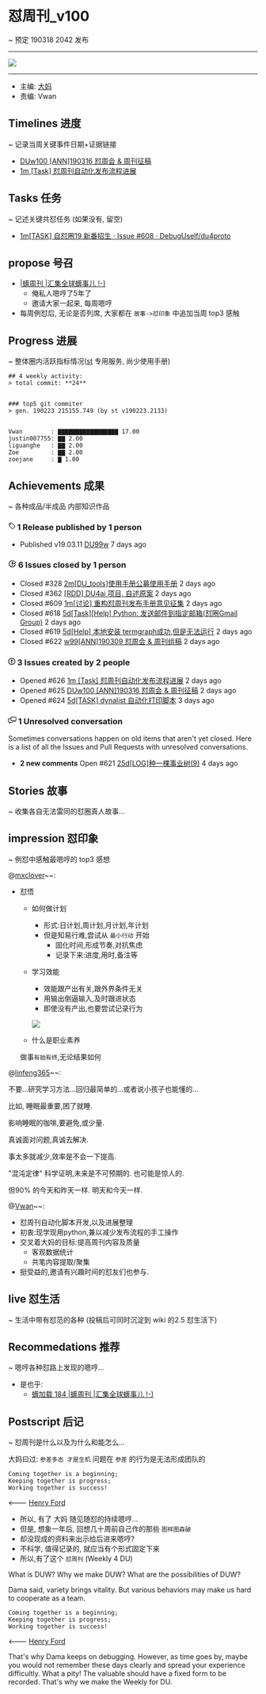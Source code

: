 # 怼周刊_v100
~ 预定 190318 2042 发布

-----------------------------------------


![](https://ipic.zoomquiet.top/2019-05-21-100w_poem.jpeg)


-----------------------------------------

- 主编: [大妈](http://du.zoomquiet.io/2014-02/ac0-zq/)
- 责编: Vwan


## Timelines 进度 
~ 记录当周关键事件日期+证据链接

- [DUw100 [ANN]190316 怼周会 & 周刊征稿](https://github.com/DebugUself/du4proto/issues/625)
- [1m [Task] 怼周刊自动化发布流程进展](https://github.com/DebugUself/du4proto/issues/626)

## Tasks 任务 
~ 记述关键共怼任务 (如果没有, 留空)

- [1m[TASK] 自怼圈19 新番招生 · Issue #608 · DebugUself/du4proto](https://github.com/DebugUself/du4proto/issues/608)

## propose 号召

- [|蠎周刊 |汇集全球蠎事儿 !-)](http://weekly.pychina.org/archives.html)
    + 俺私人嗯哼了5年了
    + 邀请大家一起来, 每周嗯哼
- 每周例怼后, 无论是否列席, 大家都在 `故事->怼印象` 中追加当周 top3 感触


## Progress 进展 
~ 整体圈内活跃指标情况([st](https://github.com/DebugUself/du4proto/tree/DU_tools/st) 专用服务, 尚少使用手册)

    ## 4 weekly activity:
    > total commit: **24**
    
    
    ### top5 git commiter
    > gen. 190223 215155.749 (by st v190223.2133)
    
    
    Vwan        : ▇▇▇▇▇▇▇▇▇▇▇▇▇▇▇▇▇ 17.00
    justin007755: ▇▇ 2.00 
    liguanghe   : ▇▇ 2.00 
    Zoe         : ▇▇ 2.00 
    zoejane     : ▇ 1.00 





## Achievements 成果 
~ 各种成品/半成品 内部知识作品

<div class="pulse-sections">
      <div id="releases" class="pulse-section">
    <h3 class="conversation-list-heading" id="published-releases">
      <span class="inner">
        <svg class="octicon octicon-tag" viewBox="0 0 14 16" version="1.1" width="14" height="16" aria-hidden="true"><path fill-rule="evenodd" d="M7.73 1.73C7.26 1.26 6.62 1 5.96 1H3.5C2.13 1 1 2.13 1 3.5v2.47c0 .66.27 1.3.73 1.77l6.06 6.06c.39.39 1.02.39 1.41 0l4.59-4.59a.996.996 0 0 0 0-1.41L7.73 1.73zM2.38 7.09c-.31-.3-.47-.7-.47-1.13V3.5c0-.88.72-1.59 1.59-1.59h2.47c.42 0 .83.16 1.13.47l6.14 6.13-4.73 4.73-6.13-6.15zM3.01 3h2v2H3V3h.01z"></path></svg>
        <span class="text-emphasized">1</span> Release
        published by <span class="text-emphasized">1</span> person
      </span>
    </h3>
    <ul class="simple-conversation-list varied-states">
      <li>
        <span class="State State--green">Published</span>
        <span class="num">v19.03.11</span>
        <a href="/DebugUself/du4proto/releases/tag/v19.03.11" class="title">DU99w</a>
        <relative-time datetime="2019-03-11T15:17:44Z" title="2019年3月11日 GMT+8 下午11:17">7 days ago</relative-time>
      </li>
    </ul>
</div>
 <div id="issues" class="pulse-section">
    <h3 class="conversation-list-heading" id="closed-issues">
      <span class="inner">
        <svg class="octicon octicon-issue-closed" viewBox="0 0 16 16" version="1.1" width="16" height="16" aria-hidden="true"><path fill-rule="evenodd" d="M7 10h2v2H7v-2zm2-6H7v5h2V4zm1.5 1.5l-1 1L12 9l4-4.5-1-1L12 7l-1.5-1.5zM8 13.7A5.71 5.71 0 0 1 2.3 8c0-3.14 2.56-5.7 5.7-5.7 1.83 0 3.45.88 4.5 2.2l.92-.92A6.947 6.947 0 0 0 8 1C4.14 1 1 4.14 1 8s3.14 7 7 7 7-3.14 7-7l-1.52 1.52c-.66 2.41-2.86 4.19-5.48 4.19v-.01z"></path></svg>
        <span class="text-emphasized">6</span> Issues
        closed by <span class="text-emphasized">1</span> person
      </span>
    </h3>
    <ul class="simple-conversation-list varied-states">
      <li>
        <span class="State State--red">Closed</span>
        <span class="num">#328</span>
        <a href="/DebugUself/du4proto/issues/328" class="title">2m[DU_tools]使用手册公募使用手册</a>
        <relative-time datetime="2019-03-16T11:58:44Z" title="2019年3月16日 GMT+8 下午7:58">2 days ago</relative-time>
      </li>
      <li>
        <span class="State State--red">Closed</span>
        <span class="num">#362</span>
        <a href="/DebugUself/du4proto/issues/362" class="title">[RDD] DU4ai 项目, 自述原案</a>
        <relative-time datetime="2019-03-16T11:58:35Z" title="2019年3月16日 GMT+8 下午7:58">2 days ago</relative-time>
      </li>
      <li>
        <span class="State State--red">Closed</span>
        <span class="num">#609</span>
        <a href="/DebugUself/du4proto/issues/609" class="title">1m[讨论] 重构怼周刊发布手册意见征集</a>
        <relative-time datetime="2019-03-16T11:58:26Z" title="2019年3月16日 GMT+8 下午7:58">2 days ago</relative-time>
      </li>
      <li>
        <span class="State State--red">Closed</span>
        <span class="num">#618</span>
        <a href="/DebugUself/du4proto/issues/618" class="title">5d[Task][Help] Python: 发送邮件到指定邮箱(怼圈Gmail Group)</a>
        <relative-time datetime="2019-03-16T11:58:02Z" title="2019年3月16日 GMT+8 下午7:58">2 days ago</relative-time>
      </li>
      <li>
        <span class="State State--red">Closed</span>
        <span class="num">#619</span>
        <a href="/DebugUself/du4proto/issues/619" class="title">5d[Help] 本地安装 termgraph成功,但是无法运行</a>
        <relative-time datetime="2019-03-16T11:57:55Z" title="2019年3月16日 GMT+8 下午7:57">2 days ago</relative-time>
      </li>
      <li>
        <span class="State State--red">Closed</span>
        <span class="num">#622</span>
        <a href="/DebugUself/du4proto/issues/622" class="title">w99[ANN]190309 怼周会 &amp; 周刊组稿</a>
        <relative-time datetime="2019-03-16T11:57:35Z" title="2019年3月16日 GMT+8 下午7:57">2 days ago</relative-time>
      </li>
    </ul>
    <h3 class="conversation-list-heading" id="new-issues">
      <span class="inner">
        <svg class="octicon octicon-issue-opened" viewBox="0 0 14 16" version="1.1" width="14" height="16" aria-hidden="true"><path fill-rule="evenodd" d="M7 2.3c3.14 0 5.7 2.56 5.7 5.7s-2.56 5.7-5.7 5.7A5.71 5.71 0 0 1 1.3 8c0-3.14 2.56-5.7 5.7-5.7zM7 1C3.14 1 0 4.14 0 8s3.14 7 7 7 7-3.14 7-7-3.14-7-7-7zm1 3H6v5h2V4zm0 6H6v2h2v-2z"></path></svg>
        <span class="text-emphasized">3</span> Issues
        created by <span class="text-emphasized">2</span> people
      </span>
    </h3>
    <ul class="simple-conversation-list varied-states">
      <li>
        <span class="State State--green">Opened</span>
        <span class="num">#626</span>
        <a href="/DebugUself/du4proto/issues/626" class="title">1m [Task] 怼周刊自动化发布流程进展</a>
        <relative-time datetime="2019-03-16T08:01:43Z" title="2019年3月16日 GMT+8 下午4:01">2 days ago</relative-time>
      </li>
      <li>
        <span class="State State--green">Opened</span>
        <span class="num">#625</span>
        <a href="/DebugUself/du4proto/issues/625" class="title">DUw100 [ANN]190316 怼周会 &amp; 周刊征稿</a>
        <relative-time datetime="2019-03-16T05:07:31Z" title="2019年3月16日 GMT+8 下午1:07">2 days ago</relative-time>
      </li>
      <li>
        <span class="State State--green">Opened</span>
        <span class="num">#624</span>
        <a href="/DebugUself/du4proto/issues/624" class="title">5d[TASK] dynalist 自动化打印脚本</a>
        <relative-time datetime="2019-03-15T07:32:54Z" title="2019年3月15日 GMT+8 下午3:32">3 days ago</relative-time>
      </li>
    </ul>
</div>
   <div id="active_discussions" class="pulse-section">
  <h3 class="conversation-list-heading">
    <span class="inner">
      <svg class="octicon octicon-comment-discussion" viewBox="0 0 16 16" version="1.1" width="16" height="16" aria-hidden="true"><path fill-rule="evenodd" d="M15 1H6c-.55 0-1 .45-1 1v2H1c-.55 0-1 .45-1 1v6c0 .55.45 1 1 1h1v3l3-3h4c.55 0 1-.45 1-1V9h1l3 3V9h1c.55 0 1-.45 1-1V2c0-.55-.45-1-1-1zM9 11H4.5L3 12.5V11H1V5h4v3c0 .55.45 1 1 1h3v2zm6-3h-2v1.5L11.5 8H6V2h9v6z"></path></svg>
      <span class="text-emphasized">1</span>
      Unresolved conversation
    </span>
  </h3>
  <p>
    Sometimes conversations happen on old items that aren't yet closed.
    Here is a list of all the Issues and Pull Requests with unresolved
    conversations.
  </p>
  <ul class="simple-conversation-list varied-states">
    <li>
      <strong class="meta">2 new comments</strong>
      <span class="State State--green">Open</span>
      <span class="num">#621</span>
      <a href="https://github.com/DebugUself/du4proto/issues/621" class="title">25d[LOG]种一棵事业树(9)</a>
      <relative-time datetime="2019-03-14T06:44:13Z" title="2019年3月14日 GMT+8 下午2:44">4 days ago</relative-time>
    </li>
  </ul>
</div>
  </div>
      
## Stories 故事 
~ 收集各自无法雷同的怼圈真人故事...

## impression 怼印象 
~ 例怼中感触最嗯哼的 top3 感想

@[mxclover](https://github.com/DebugUself/du4proto/issues/625#issuecomment-473779021)~~:

 - 怼悟

     - 如何做计划
        - 形式:日计划,周计划,月计划,年计划
        - 但是知易行难,尝试从 `最小行动` 开始
            + 固化时间,形成节奏,对抗焦虑
            + 记录下来:进度,用时,备注等

    - 学习效能
        - 效能跟产出有关,跟外界条件无关
        - 用输出倒逼输入,及时跟进状态
        - 即使没有产出,也要尝试记录行为

        ![](https://ws1.sinaimg.cn/large/006tKfTcgy1g16w6eo0awj30go08cmx9.jpg)

    - 什么是职业素养
    
    做事`有始有终`,无论结果如何


@[linfeng365](https://github.com/DebugUself/du4proto/issues/625#issuecomment-473568727)~~:

不要...研究学习方法...回归最简单的...或者说小孩子也能懂的...

比如, 睡眠最重要,困了就睡. 

影响睡眠的咖啡,要避免,或少量. 

真诚面对问题,真诚去解决. 

事太多就减少,效率是不会一下提高. 

"混沌定律" 科学证明,未来是不可预期的. 也可能是惊人的. 

但90% 的今天和昨天一样. 明天和今天一样. 


@[Vwan](https://github.com/DebugUself/du4proto/issues/625#issuecomment-473537115)~~:

- 怼周刊自动化脚本开发,以及进展整理
- 初衷:现学现用python,兼以减少发布流程的手工操作
- 交叉着大妈的目标:提高周刊内容及质量
	- 客观数据统计
	- 共笔内容提取/聚集
- 挺受益的,邀请有兴趣时间的怼友们也参与. 


## live 怼生活
~ 生活中带有怼范的各种 (投稿后可同时沉淀到 wiki 的2.5 怼生活下)



## Recommedations 推荐 
~ 嗯哼各种怼路上发现的嗯哼...

- 是也乎:
    + [蠎加载 184 |蠎周刊 |汇集全球蠎事儿 !-)](http://weekly.pychina.org/importpython/importpython-184.html)


## Postscript 后记 
~ 怼周刊是什么以及为什么和能怎么...

大妈曰过: `参差多态 才是生机`
问题在 `参差` 的行为是无法形成团队的

    Coming together is a beginning; 
    Keeping together is progress; 
    Working together is success!

<--- [Henry Ford](https://www.brainyquote.com/quotes/quotes/h/henryford121997.html)

- 所以, 有了 大妈 随见随怼的持续嗯哼...
- 但是, 想象一年后, 回想几十周前自己作的那些 `图样图森破` 
- 却没现成的资料来出示给后进来嗯哼?
- 不科学, 值得记录的, 就应当有个形式固定下来
- 所以,有了这个 `怼周刊` (Weekly 4 DU)

What is DUW?
Why we make DUW?
What are the possibilities of DUW?

Dama said, variety brings vitality.
But various behaviors may make us hard to cooperate as a team.

    Coming together is a beginning; 
    Keeping together is progress; 
    Working together is success!

<--- [Henry Ford](https://www.brainyquote.com/quotes/quotes/h/henryford121997.html)

That's why Dama keeps on debugging.
However, as time goes by, maybe you would not remember these days clearly and spread your experience difficultly.
What a pity!
The valuable should have a fixed form to be recorded.
That's why we make the Weekly for DU.

